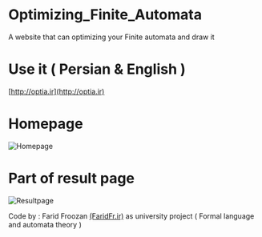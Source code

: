 # Optimizing_Finite_Automata
A website that can optimizing your Finite automata and draw it

# Use it ( Persian & English )
[http://optia.ir](http://optia.ir)

# Homepage
![Homepage](http://s8.picofile.com/file/8317585992/optimize1.png)

# Part of result page
![Resultpage](http://s8.picofile.com/file/8317586042/optimize2.png)


Code by : Farid Froozan [(FaridFr.ir)](http://faridfr.ir) as university project ( Formal language and automata theory )
